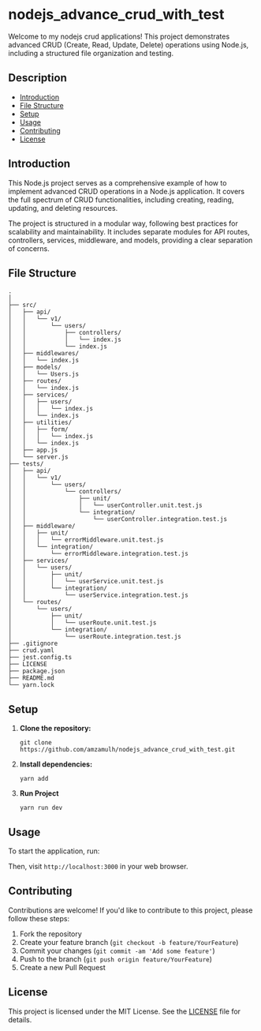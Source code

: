 # nodejs_advance_crud_with_test

Welcome to my nodejs crud applications! This project demonstrates advanced CRUD (Create, Read, Update, Delete) operations using Node.js, including a structured file organization and testing.

## Description
- [Introduction](#introduction)
- [File Structure](#file-structure)
- [Setup](#setup)
- [Usage](#usage)
- [Contributing](#contributing)
- [License](#license)

## Introduction
This Node.js project serves as a comprehensive example of how to implement advanced CRUD operations in a Node.js application. It covers the full spectrum of CRUD functionalities, including creating, reading, updating, and deleting resources.

The project is structured in a modular way, following best practices for scalability and maintainability. It includes separate modules for API routes, controllers, services, middleware, and models, providing a clear separation of concerns.

## File Structure
    .
    │
    ├── src/
    │   ├── api/
    │   │   └── v1/
    │   │       └── users/
    │   │           ├── controllers/
    │   │           │   └── index.js
    │   │           └── index.js
    │   ├── middlewares/
    │   │   └── index.js
    │   ├── models/
    │   │   └── Users.js
    │   ├── routes/
    │   │   └── index.js
    │   ├── services/
    │   │   ├── users/
    │   │   │   └── index.js
    │   │   └── index.js
    │   ├── utilities/
    │   │   ├── form/
    │   │   │   └── index.js
    │   │   └── index.js
    │   ├── app.js
    │   └── server.js
    ├── tests/
    │   ├── api/
    │   │   └── v1/
    │   │       └── users/
    │   │           └── controllers/
    │   │               ├── unit/
    │   │               │   └── userController.unit.test.js
    │   │               └── integration/
    │   │                   └── userController.integration.test.js
    │   ├── middleware/
    │   │   ├── unit/
    │   │   │   └── errorMiddleware.unit.test.js
    │   │   └── integration/
    │   │       └── errorMiddleware.integration.test.js
    │   ├── services/
    │   │   └── users/
    │   │       ├── unit/
    │   │       │   └── userService.unit.test.js
    │   │       └── integration/
    │   │           └── userService.integration.test.js
    │   └── routes/
    │       └── users/
    │           ├── unit/
    │           │   └── userRoute.unit.test.js
    │           └── integration/
    │               └── userRoute.integration.test.js
    ├── .gitignore
    ├── crud.yaml
    ├── jest.config.ts
    ├── LICENSE
    ├── package.json
    ├── README.md
    └── yarn.lock


## Setup
1. **Clone the repository:**
    ```
    git clone https://github.com/amzamulh/nodejs_advance_crud_with_test.git
    ```

2. **Install dependencies:**
    ```
    yarn add
    ```
3. **Run Project**
    ```
    yarn run dev
    ```

## Usage
To start the application, run:

Then, visit `http://localhost:3000` in your web browser.

## Contributing
Contributions are welcome! If you'd like to contribute to this project, please follow these steps:
1. Fork the repository
2. Create your feature branch (`git checkout -b feature/YourFeature`)
3. Commit your changes (`git commit -am 'Add some feature'`)
4. Push to the branch (`git push origin feature/YourFeature`)
5. Create a new Pull Request

## License
This project is licensed under the MIT License. See the [LICENSE](LICENSE) file for details.



